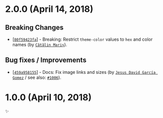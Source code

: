 # 2.0.0 (April 14, 2018)

## Breaking Changes

* [[`80f59423fa`](https://github.com/sonarwhal/sonarwhal/commit/80f59423fae561fa865d1948f886afc767c6fc70)] - Breaking: Restrict `theme-color` values to `hex` and color names (by [`Cătălin Mariș`](https://github.com/alrra)).

## Bug fixes / Improvements

* [[`459a958155`](https://github.com/sonarwhal/sonarwhal/commit/459a9581558c2b982b3a37e68be30e5d793a19ac)] - Docs: Fix image links and sizes (by [`Jesus David García Gomez`](https://github.com/sarvaje) / see also: [`#1006`](https://github.com/sonarwhal/sonarwhal/issues/1006)).


# 1.0.0 (April 10, 2018)

✨
